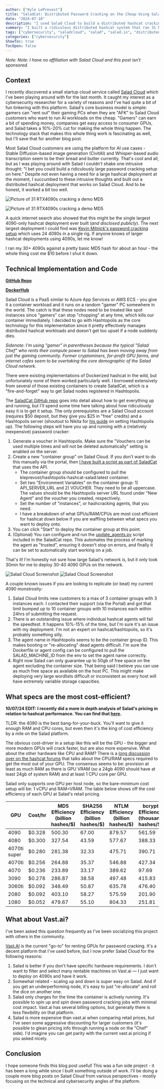 ```yaml
---
author: ["Kyle LePrevost"]
title: "SaladCat: Distributed Password Cracking on the Cheap Using Salad Cloud"
date: "2024-07-10"
description: "I used Salad Cloud to build a distributed hashcat cracking setup for password cracking."
summary: "I built a ridiculous distributed hashcat system that ran 31 Nvidia 4090 GPUs simultaneously."
tags: ["cybersecurity", "saladcloud", "salad", "salad.io", "distributed hashcat", "hashtopolis", "vast.ai", "vastai", "hashcat cheap"]
categories: ["cybersecurity"]
ShowToc: true
TocOpen: false
---
```


_Note: Note: I have no affiliation with Salad Cloud and this post isn't sponsored._

## Context

I recently discovered a small startup cloud service called [Salad Cloud](https://salad.com/) which I've been playing around with for the last month. It caught my interest as a cybersecurity researcher for a variety of reasons and I've had quite a bit of fun tinkering with this platform. Salad's core business model is simple: gamers can "rent out" their gaming PCs when they are "AFK" to Salad Cloud customers who want to run AI workloads on the cheap. "Gamers" can earn a bit of spending money, companies get easy access to consumer GPUs, and Salad takes a 10%-20% cut for making the whole thing happen. The technology stack that makes this whole thing work is fascinating as well, but I'll save that for another blog post.  

Most Salad Cloud customers are using the platform for AI use cases - Stable Diffusion-based image generation (CivitAI) and Whisper-based audio transcription seem to be their bread and butter currently. That's cool and all, but as I was playing around with Salad I couldn't shake one intrusive thought: "I bet you could build a ridiculously large password cracking setup on here." Despite not even having a need for a large hashcat deployment at the moment, I succumbed to these intrusive thoughts and built out a distributed hashcat deployment that works on Salad Cloud. And to be honest, it worked a bit too well.

![Picture of 31 RTX4090s cracking a demo MD5](/hashcat1.png)

![Picture of 31 RTX4090s cracking a demo MD5](/hashcat3.png)


A quick internet search also showed that this might be the single largest 4090-only hashcat deployment ever built (_and disclosed publicly_). The next largest deployment I could find was [Kevin Mitnick's password cracking setup](https://hothardware.com/news/famed-hacker-unveils-password-cracker-dozens-rtx-4090s) which uses 24 4090s in a single rig. If anyone knows of larger hashcat deployments using 4090s, let me know!

I ran my 30+ 4090s against a pretty basic MD5 hash for about an hour - the whole thing cost me $10 before I shut it down. 

## Technical Implementation and Code

**[GitHub Repo](https://github.com/kleprevost/saladcat)**

**[DockerHub](https://hub.docker.com/r/kleprevost/hashtopolis-hashcat-salad)**

Salad Cloud is a PaaS similar to Azure App Services or AWS ECS - you give it a container workload and it runs on a random "gamer" PC somewhere in the world. The catch is that these nodes need to be treated like spot instances since "gamers" can stop "chopping" at any time, which kills our container immediately. I decided to go with Hashtopolis as the core technology for this implementation since it pretty effectively manages distributed hashcat workloads and doesn't get too upset if a node suddenly dies. 

_Sidenote: I'm using "gamer" in parentheses because the typical "Salad Chef" who rents their compute power to Salad has been moving away from just the gaming community. Former cryptominers, for-profit GPU farms, and internet cafes seem to be overtaking the core demographic of the Salad Cloud network._

There were existing implementations of Dockerized hashcat in the wild, but unfortunately none of them worked particularly well. I borrowed extensively from several of those existing containers to create SaladCat, which is a "fire-and-forget" way to get Salad nodes registered in Hashtopolis. 

The [SaladCat GitHub repo](https://github.com/kleprevost/saladcat) goes into detail about how to get everything up and running, but I'll spend some time here talking about how ridiculously easy it is to get it setup. The only prerequisites are a Salad Cloud account (requires $50 deposit, but they give you $25 in "free" credits) and a Hashtopolis server (shoutout to Nikita for [his guide](https://nikita-guliaev.medium.com/clustering-hashcat-with-hashtopolis-for-distributed-cloud-computing-55f964a56804) on setting Hashtopolis up). The following steps will have you up and running with a (relatively inexpensive) password cracker:

1. Generate a voucher in Hashtopolis. Make sure the "Vouchers can be used multiple times and will not be deleted automatically" setting is enabled on the server. 
2. Create a new "container group" on Salad Cloud. If you don't want to do this manually via the portal, then [I have built a script as part of SaladCat](https://github.com/kleprevost/saladcat/blob/main/create_salad_hashcat.py) that uses the API. 
	* The container group should be configured to pull the kleprevost/hashtopolis-hashcat-salad:latest container. 
	* Set two "Environment Variables" on the container group: 1) API_SERVER_URL and 2) VOUCHER. They need to be all uppercase. The values should be the Hashtopolis server URL found under "New Agent" and the voucher you created, respectively. 
	* Set the number of "instances", or hashcracking agents, that you need.
	* I have a breakdown of what GPUs/RAM/CPUs are most cost efficient for hashcat down below if you are waffling between what specs you want to deploy onto. 
3. You can click "Start" to deploy the container group at this point.
4. (Optional) You can configure and run the [update_agents.py](https://github.com/kleprevost/saladcat/blob/main/update_agents.py) script included in the SaladCat repo. This automates the process of marking the agent as "trusted", ensuring it doesn't stop on errors, and finally it can be set to automatically start working on a job. 

That's it! I'm honestly not sure how large Salad's network is, but it only took 30min for me to deploy 30-40 4090 GPUs on the network. 

![Salad Cloud Screenshot](/hashcat4.png)
![Salad Cloud Screenshot](/hashcat5.png)



A couple known issues if you are looking to replicate (or beat) my current 4090 monstrosity:

1) Salad Cloud limits new customers to a max of 3 container groups with 3 instances each. I contacted their support (via the Portal) and got that limit bumped up to 10 container groups with 10 instances each within 24hrs of submitting the request.
2) There is an outstanding issue where individual hashcat agents will fail the speedtest. It happens 10%-15% of the time, but I'm sure it's an issue with my deployment. I'm not an expert on hashcat/hashtopolis, so it's probably something silly. 
3) The agent name in Hashtopolis seems to be the container group ID. This makes booting or "re-allocating" dead agents difficult. I'm sure the Dockerfile or agent config can be configured to pull the SALAD_MACHINE_ID from the env to set the agent name correctly.
4) Right now Salad can only guarantee up to 50gb of free space on the agent excluding the container size. That being said I believe you can use as much free space as available on the host PC. This might make deploying very large wordlists difficult or inconsistent as every host will have extremely variable storage capacities. 

## What specs are the most cost-efficient?


**10/07/24 EDIT: I recently did a more in depth analysis of Salad's pricing in relation to hashcat performance. You can find that [here](https://hardcidr.com/posts/saladcatupdate/).** 

TLDR: the 4090 is the best bang-for-your-buck. You'll want to give it enough RAM and CPU cores, but even then it's the king of cost efficiency by a mile on the Salad platform. 

The obvious cost-driver in a setup like this will be the GPU - the bigger and more modern GPUs will crack faster, but are also more expensive. What about the other hardware like CPU and RAM? There is a [long discussion over on the hashcat forums](https://hashcat.net/forum/thread-11041.html) that talks about the CPU/RAM specs required to get the most out of your GPU. The consensus seems to be: provision at least as much RAM as there is GPU VRAM (so a 24gb 4090 should have at least 24gb of system RAM) and at least 1 CPU core per GPU. 

Salad only supports one GPU per host node, so the bare-minimum cost setup will be: 1 vCPU and RAM=VRAM. The table below shows off the cost efficiency of each GPU at Salad's retail pricing. 

| GPU          | Cost/hr  | MD5 Efficiency (billion hashes/$) | SHA256 Efficiency (billion hashes/$) | NTLM Efficiency (billion hashes/$) | bcrypt Efficiency (thousand hashes/$) |
|--------------|----------|----------------------------------|--------------------------------------|-------------------------------------|---------------------------------------|
| 4090         | $0.328   | 500.30                           | 67.00                                | 879.57                              | 561.59                                |
| 4080         | $0.300   | 327.54                           | 43.59                                | 577.67                              | 388.33                                |
| 4070ti super | $0.280   | 281.38                           | 32.33                                | 475.71                              | 390.71                                |
| 4070ti       | $0.256   | 264.88                           | 35.37                                | 546.88                              | 427.34                                |
| 4070         | $0.236   | 233.89                           | 33.17                                | 389.62                              | 97.69                                 |
| 3090         | $0.278   | 286.87                           | 38.58                                | 497.48                              | 415.83                                |
| 3060ti       | $0.092   | 348.49                           | 50.87                                | 635.78                              | 476.40                                |
| 2080         | $0.092   | 403.10                           | 58.27                                | 575.59                              | 201.90                                |
| 1080         | $0.052   | 479.67                           | 55.10                                | 804.33                              | 251.81                                |

## What about Vast.ai?

I've been asked this question frequently as I've been socializing this project with others in the community.

[Vast.AI](https://vast.ai/) is the current "go-to" for renting GPUs for password cracking. It's a decent platform that I've used before, but I now prefer Salad Cloud for the following reasons:

1) Salad is better if you don't have specific hardware requirements. I don't want to filter and select many rentable machines on Vast.ai — I just want to deploy on 4090s and have it work.
2) Somewhat related - scaling up and down is super easy on Salad. And if you get an underperforming node, it's easy to just "re-allocate" and roll the dice on another one. 
3) Salad only charges for the time the container is actively running.
 It's possible to spin up and spin down password cracking jobs with minimal cost impact. Vast.ai has several billing options, but generally there is less flexibility on that platform. 
4) Salad is more expensive than vast.ai when comparing retail prices, but I've seen some aggressive discounting for larger customers (it's possible to glean pricing info through running a node on the "Chef" side). I'd imagine you can get parity with the current vast.ai pricing if you asked nicely. 

## Conclusion

I hope someone finds this blog post useful! This was a fun side project - it has been a long while since I built something outside of work. I'll be doing a couple more blog posts on Salad Cloud from various perspectives - mostly focusing on the technical and cybersecurity angles of the platform. 